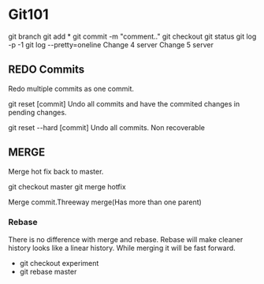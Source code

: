 # Git101


git branch
git add *
git commit -m "comment.."
git checkout <branchname>
git status
git log -p -1
git log --pretty=oneline
Change 4 server
Change 5 server
  
  
  
  ## REDO Commits
  
  Redo multiple commits as one commit.
  
  git reset [commit] 
  Undo all commits and have the commited changes in pending changes.
  
  git reset --hard [commit]
 Undo all commits. Non recoverable
 
 
 ## MERGE
 
 Merge hot fix back to master.
 
 git checkout master
 git merge hotfix
 
 Merge commit.Threeway merge(Has more than one parent)
 
 ### Rebase

There is no difference with merge and rebase. Rebase will make cleaner history looks like a linear history.
While merging it will be fast forward.

<ul>
<li>git checkout experiment</li>
<li>git rebase master</li>
 <ul>
 
 
